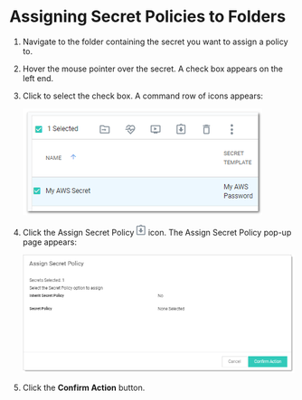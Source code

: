 [title]: # (Assigning Secret Policies to Folders)
[tags]: # (Folder)
[priority]: # (1000)

# Assigning Secret Policies to Folders

1. Navigate to the folder containing the secret you want to assign a policy to.

1. Hover the mouse pointer over the secret. A check box appears on the left end.

1. Click to select the check box. A command row of icons appears:

   ![1556825659307](images/1556825659307.png)

1. Click the Assign Secret Policy ![1556829059640](images/1556829059640.png) icon. The Assign Secret Policy pop-up page appears:

   ![1556830833553](images/1556830833553.png)

1. Click the **Confirm Action** button.
